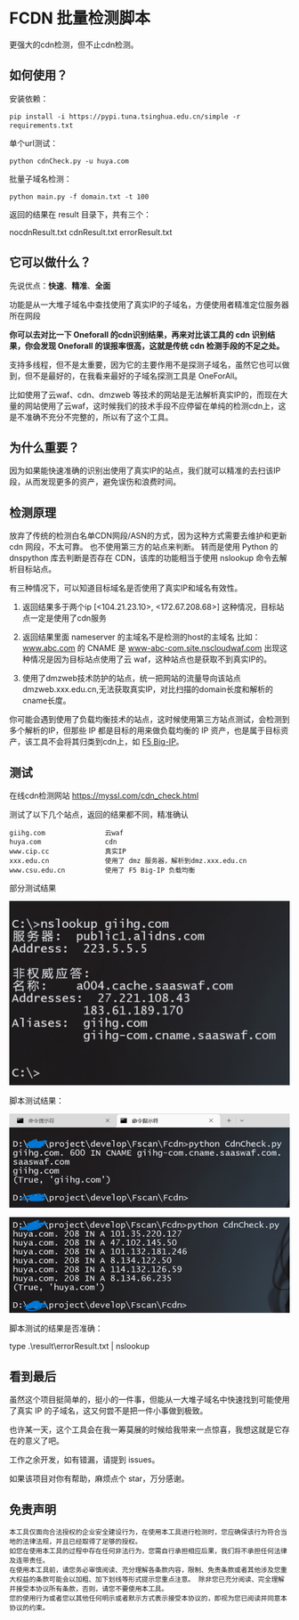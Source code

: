 # FCDN 批量检测脚本

更强大的cdn检测，但不止cdn检测。

## 如何使用？

安装依赖：
```
pip install -i https://pypi.tuna.tsinghua.edu.cn/simple -r requirements.txt
```

单个url测试：

```
python cdnCheck.py -u huya.com
```

批量子域名检测：

```
python main.py -f domain.txt -t 100
```

返回的结果在 result 目录下，共有三个：

nocdnResult.txt 
cdnResult.txt
errorResult.txt

## 它可以做什么？

先说优点：**快速**、**精准**、**全面**

功能是从一大堆子域名中查找使用了真实IP的子域名，方便使用者精准定位服务器所在网段

**你可以去对比一下 Oneforall 的cdn识别结果，再来对比该工具的 cdn 识别结果，你会发现 Oneforall 的误报率很高，这就是传统 cdn 检测手段的不足之处。**

支持多线程，但不是太重要，因为它的主要作用不是探测子域名，虽然它也可以做到，但不是最好的，在我看来最好的子域名探测工具是 OneForAll。

比如使用了云waf、cdn、dmzweb 等技术的网站是无法解析真实IP的，而现在大量的网站使用了云waf，这时候我们的技术手段不应停留在单纯的检测cdn上，这是不准确不充分不完整的，所以有了这个工具。

## 为什么重要？

因为如果能快速准确的识别出使用了真实IP的站点，我们就可以精准的去扫该IP段，从而发现更多的资产，避免误伤和浪费时间。

## 检测原理

放弃了传统的检测白名单CDN网段/ASN的方式，因为这种方式需要去维护和更新 cdn 网段，不太可靠。
也不使用第三方的站点来判断。
转而是使用 Python 的 dnspython 库去判断是否存在 CDN，该库的功能相当于使用 nslookup 命令去解析目标站点。

有三种情况下，可以知道目标域名是否使用了真实IP和域名有效性。

1. 返回结果多于两个ip
    [<104.21.23.10>, <172.67.208.68>]
    这种情况，目标站点一定是使用了cdn服务

2. 返回结果里面 nameserver 的主域名不是检测的host的主域名
    比如：www.abc.com 的 CNAME 是 www-abc-com.site.nscloudwaf.com 
    出现这种情况是因为目标站点使用了云 waf，这种站点也是获取不到真实IP的。

3. 使用了dmzweb技术防护的站点，统一把网站的流量导向该站点 dmzweb.xxx.edu.cn,无法获取真实IP，对比扫描的domain长度和解析的cname长度。

你可能会遇到使用了负载均衡技术的站点，这时候使用第三方站点测试，会检测到多个解析的IP，但那些 IP 都是目标的用来做负载均衡的 IP 资产，也是属于目标资产，该工具不会将其归类到cdn上，如 [F5 Big-IP](https://baike.baidu.com/item/F5%20BIG-IP%E6%9C%AC%E5%9C%B0%E6%B5%81%E9%87%8F%E7%AE%A1%E7%90%86%E5%99%A8/4415289?fr=aladdin)。

## 测试

在线cdn检测网站 https://myssl.com/cdn_check.html

测试了以下几个站点，返回的结果都不同，精准确认

```
giihg.com				云waf
huya.com				cdn
www.cip.cc				真实IP
xxx.edu.cn				使用了 dmz 服务器，解析到dmz.xxx.edu.cn
www.csu.edu.cn			使用了 F5 Big-IP 负载均衡
```

部分测试结果

![image-20221202102347816](./imgs/README/image-20221202102347816.png)

脚本测试结果：

![image-20221202102336233](./imgs/README/image-20221202102336233.png)

![image-20221202102538908](./imgs/README/image-20221202102538908.png)

脚本测试的结果是否准确：

type .\result\errorResult.txt | nslookup

## 看到最后

虽然这个项目挺简单的，挺小的一件事，但能从一大堆子域名中快速找到可能使用了真实 IP 的子域名，这又何尝不是把一件小事做到极致。

也许某一天，这个工具会在我一筹莫展的时候给我带来一点惊喜，我想这就是它存在的意义了吧。

工作之余开发，如有错漏，请提到 issues。

如果该项目对你有帮助，麻烦点个 star，万分感谢。

## 免责声明

```
本工具仅面向合法授权的企业安全建设行为，在使用本工具进行检测时，您应确保该行为符合当地的法律法规，并且已经取得了足够的授权。  
如您在使用本工具的过程中存在任何非法行为，您需自行承担相应后果，我们将不承担任何法律及连带责任。 
在使用本工具前，请您务必审慎阅读、充分理解各条款内容，限制、免责条款或者其他涉及您重大权益的条款可能会以加粗、加下划线等形式提示您重点注意。 除非您已充分阅读、完全理解并接受本协议所有条款，否则，请您不要使用本工具。
您的使用行为或者您以其他任何明示或者默示方式表示接受本协议的，即视为您已阅读并同意本协议的约束。 
```
